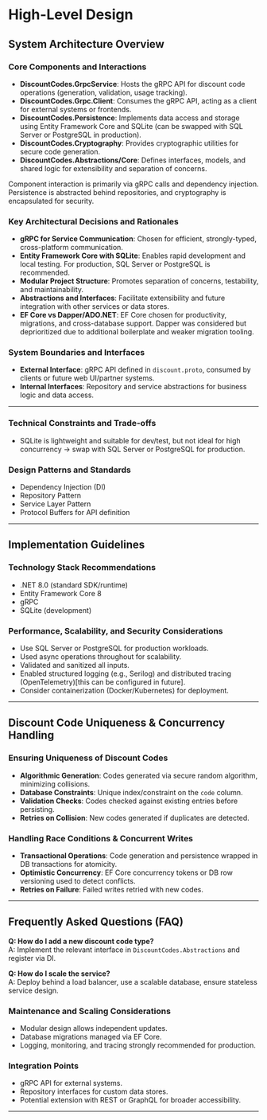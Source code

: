 # High-Level Design

## System Architecture Overview

### Core Components and Interactions
- **DiscountCodes.GrpcService**: Hosts the gRPC API for discount code operations (generation, validation, usage tracking).
- **DiscountCodes.Grpc.Client**: Consumes the gRPC API, acting as a client for external systems or frontends.
- **DiscountCodes.Persistence**: Implements data access and storage using Entity Framework Core and SQLite (can be swapped with SQL Server or PostgreSQL in production).
- **DiscountCodes.Cryptography**: Provides cryptographic utilities for secure code generation.
- **DiscountCodes.Abstractions/Core**: Defines interfaces, models, and shared logic for extensibility and separation of concerns.

Component interaction is primarily via gRPC calls and dependency injection.  
Persistence is abstracted behind repositories, and cryptography is encapsulated for security.

### Key Architectural Decisions and Rationales
- **gRPC for Service Communication**: Chosen for efficient, strongly-typed, cross-platform communication.
- **Entity Framework Core with SQLite**: Enables rapid development and local testing. For production, SQL Server or PostgreSQL is recommended.
- **Modular Project Structure**: Promotes separation of concerns, testability, and maintainability.
- **Abstractions and Interfaces**: Facilitate extensibility and future integration with other services or data stores.
- **EF Core vs Dapper/ADO.NET**: EF Core chosen for productivity, migrations, and cross-database support. Dapper was considered but deprioritized due to additional boilerplate and weaker migration tooling.

### System Boundaries and Interfaces
- **External Interface**: gRPC API defined in `discount.proto`, consumed by clients or future web UI/partner systems.
- **Internal Interfaces**: Repository and service abstractions for business logic and data access.

---

### Technical Constraints and Trade-offs
- SQLite is lightweight and suitable for dev/test, but not ideal for high concurrency → swap with SQL Server or PostgreSQL for production.

### Design Patterns and Standards
- Dependency Injection (DI)
- Repository Pattern
- Service Layer Pattern
- Protocol Buffers for API definition

---

## Implementation Guidelines

### Technology Stack Recommendations
- .NET 8.0 (standard SDK/runtime)
- Entity Framework Core 8
- gRPC
- SQLite (development)

### Performance, Scalability, and Security Considerations
- Use SQL Server or PostgreSQL for production workloads.
- Used async operations throughout for scalability.
- Validated and sanitized all inputs.
- Enabled structured logging (e.g., Serilog) and distributed tracing (OpenTelemetry)[this can be configured in future].
- Consider containerization (Docker/Kubernetes) for deployment.

---

## Discount Code Uniqueness & Concurrency Handling

### Ensuring Uniqueness of Discount Codes
- **Algorithmic Generation**: Codes generated via secure random algorithm, minimizing collisions.
- **Database Constraints**: Unique index/constraint on the `code` column.
- **Validation Checks**: Codes checked against existing entries before persisting.
- **Retries on Collision**: New codes generated if duplicates are detected.

### Handling Race Conditions & Concurrent Writes
- **Transactional Operations**: Code generation and persistence wrapped in DB transactions for atomicity.
- **Optimistic Concurrency**: EF Core concurrency tokens or DB row versioning used to detect conflicts.
- **Retries on Failure**: Failed writes retried with new codes.
---

## Frequently Asked Questions (FAQ)

**Q: How do I add a new discount code type?**  
A: Implement the relevant interface in `DiscountCodes.Abstractions` and register via DI.

**Q: How do I scale the service?**  
A: Deploy behind a load balancer, use a scalable database, ensure stateless service design.

### Maintenance and Scaling Considerations
- Modular design allows independent updates.
- Database migrations managed via EF Core.
- Logging, monitoring, and tracing strongly recommended for production.

### Integration Points
- gRPC API for external systems.
- Repository interfaces for custom data stores.
- Potential extension with REST or GraphQL for broader accessibility.

---
